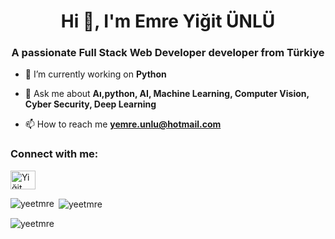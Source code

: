  [](http:https://developer.ibm.com/generative-ai-for-developers/)
<h1 align="center">Hi 👋, I'm Emre Yiğit ÜNLÜ</h1>
<h3 align="center">A passionate Full Stack Web Developer developer from Türkiye</h3>

- 🔭 I’m currently working on **Python**

- 💬 Ask me about **Aı,python, AI, Machine Learning, Computer Vision, Cyber Security, Deep Learning**

- 📫 How to reach me **yemre.unlu@hotmail.com**

<h3 align="left">Connect with me:</h3>
<p align="left">
<a href="https://www.linkedin.com/in/yi%C4%9Fit-emre-%C3%BCnl%C3%BC-b14655228/" target="blank"><img align="center" src="https://raw.githubusercontent.com/rahuldkjain/github-profile-readme-generator/master/src/images/icons/Social/linked-in-alt.svg" alt="Yiğit Emre Ünlü" height="30" width="40" /></a>
</p>

<p><img align="left" src="https://github-readme-stats.vercel.app/api/top-langs?username=yeetmre&show_icons=true&locale=en&layout=compact" alt="yeetmre" /></p>

<p>&nbsp;<img align="center" src="https://github-readme-stats.vercel.app/api?username=yeetmre&show_icons=true&locale=en" alt="yeetmre" /></p>

<p><img align="center" src="https://github-readme-streak-stats.herokuapp.com/?user=yeetmre&" alt="yeetmre" /></p>